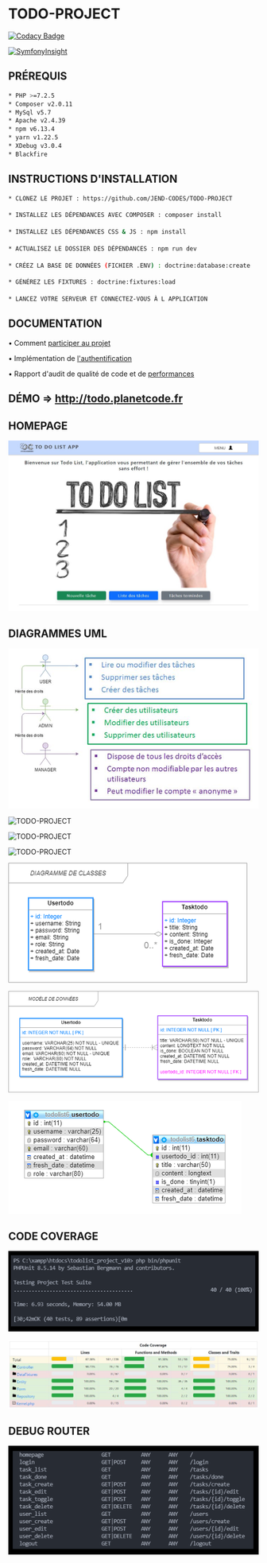 # TODO-PROJECT

[![Codacy Badge](https://app.codacy.com/project/badge/Grade/4ff59ff646f54b828ff943c19a245dbd)](https://www.codacy.com/gh/JEND-CODES/TODO-PROJECT/dashboard?utm_source=github.com&amp;utm_medium=referral&amp;utm_content=JEND-CODES/TODO-PROJECT&amp;utm_campaign=Badge_Grade)

[![SymfonyInsight](https://insight.symfony.com/projects/a2b7ac96-199d-49c1-a697-070378224166/big.svg)](https://insight.symfony.com/projects/a2b7ac96-199d-49c1-a697-070378224166)

## PRÉREQUIS

``` bash
* PHP >=7.2.5
* Composer v2.0.11
* MySql v5.7
* Apache v2.4.39
* npm v6.13.4
* yarn v1.22.5
* XDebug v3.0.4
* Blackfire
```

## INSTRUCTIONS D'INSTALLATION
``` bash
* CLONEZ LE PROJET : https://github.com/JEND-CODES/TODO-PROJECT

* INSTALLEZ LES DÉPENDANCES AVEC COMPOSER : composer install

* INSTALLEZ LES DÉPENDANCES CSS & JS : npm install

* ACTUALISEZ LE DOSSIER DES DÉPENDANCES : npm run dev

* CRÉEZ LA BASE DE DONNÉES (FICHIER .ENV) : doctrine:database:create

* GÉNÉREZ LES FIXTURES : doctrine:fixtures:load

* LANCEZ VOTRE SERVEUR ET CONNECTEZ-VOUS À L APPLICATION
```

## DOCUMENTATION

• Comment [participer au projet](https://github.com/JEND-CODES/TODO-PROJECT/blob/main/documentation/Participation.md)

• Implémentation de [l'authentification](https://github.com/JEND-CODES/TODO-PROJECT/tree/main/documentation)

• Rapport d'audit de qualité de code et de [performances](https://github.com/JEND-CODES/TODO-PROJECT/tree/main/documentation)

## DÉMO => http://todo.planetcode.fr

## HOMEPAGE

![TODO-PROJECT](https://raw.githubusercontent.com/JEND-CODES/TODO-PROJECT/main/public/captures/Capcha_project_P8.JPG)

## DIAGRAMMES UML

![TODO-PROJECT](https://raw.githubusercontent.com/JEND-CODES/TODO-PROJECT/main/documentation/diagrammes/P8%20Op%C3%A9rations%20autoris%C3%A9es%20par%20r%C3%B4les.JPG)

![TODO-PROJECT](https://raw.githubusercontent.com/JEND-CODES/TODO-PROJECT/main/documentation/diagrammes/Cas_Gestion_T%C3%A2ches_User_P8_V2.png)

![TODO-PROJECT](https://raw.githubusercontent.com/JEND-CODES/TODO-PROJECT/main/documentation/diagrammes/Cas_Gestion_T%C3%A2ches_Admin_P8_V2.png)

![TODO-PROJECT](https://raw.githubusercontent.com/JEND-CODES/TODO-PROJECT/main/documentation/diagrammes/S%C3%A9quence_Gestion_Utilisateurs_P8_V3.png)

![TODO-PROJECT](https://raw.githubusercontent.com/JEND-CODES/TODO-PROJECT/main/documentation/diagrammes/Diagramme_de_Classes_P8_V1.png)

![TODO-PROJECT](https://raw.githubusercontent.com/JEND-CODES/TODO-PROJECT/main/documentation/diagrammes/Mod%C3%A8le_de_donn%C3%A9es_P8_V1.png)

![TODO-PROJECT](https://raw.githubusercontent.com/JEND-CODES/TODO-PROJECT/main/documentation/diagrammes/Concepteur_BDD_Todolist_v2.png)

## CODE COVERAGE

![TODO-PROJECT](https://raw.githubusercontent.com/JEND-CODES/TODO-PROJECT/main/public/captures/P8%20PhpUnit%20Tests%20results.png)

![TODO-PROJECT](https://raw.githubusercontent.com/JEND-CODES/TODO-PROJECT/main/assets/images/Coverage_results_P8_V4.JPG)

## DEBUG ROUTER

![TODO-PROJECT](https://raw.githubusercontent.com/JEND-CODES/TODO-PROJECT/main/public/captures/P8%20Debug%20Router.png)
